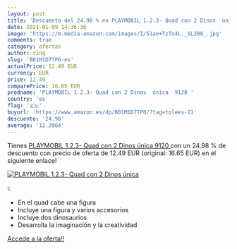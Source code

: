 ```yaml
---
layout: post
title: 'Descuento del 24.98 % en PLAYMOBIL 1.2.3- Quad con 2 Dinos  única'
date: 2021-01-09 14:36:36
image: 'https://m.media-amazon.com/images/I/51ao+TzTx4L._SL200_.jpg'
comments: true
category: ofertas
author: ring
slug: 'B01M1D7TP0-es'
actualPrice: 12.49 EUR
currency: EUR
price: 12.49
comparePrice: 16.65 EUR
prodname: 'PLAYMOBIL 1.2.3- Quad con 2 Dinos  única  9120 '
country: 'es'
flag: '🇪🇸'
buyurl: 'https://www.amazon.es/dp/B01M1D7TP0/?tag=tolees-21'
descuento: '24.98'
average: '12.2064'
---
```


Tienes [PLAYMOBIL 1.2.3- Quad con 2 Dinos  única  9120 ](https://www.amazon.es/dp/B01M1D7TP0/?tag=tolees-21) con un 24.98 % de descuento con precio de oferta de 12.49 EUR (original: 16.65 EUR) en el siguiente enlace!

[![PLAYMOBIL 1.2.3- Quad con 2 Dinos  única](https://m.media-amazon.com/images/I/51ao+TzTx4L._SL200_.jpg)](https://www.amazon.es/dp/B01M1D7TP0/?tag=tolees-21)

ℹ️:

- En el quad cabe una figura
- Incluye una figura y varios accesorios
- Incluye dos dinosaurios
- Desarrolla la imaginación y la creatividad

[Accede a la oferta!!](https://www.amazon.es/dp/B01M1D7TP0/?tag=tolees-21)
